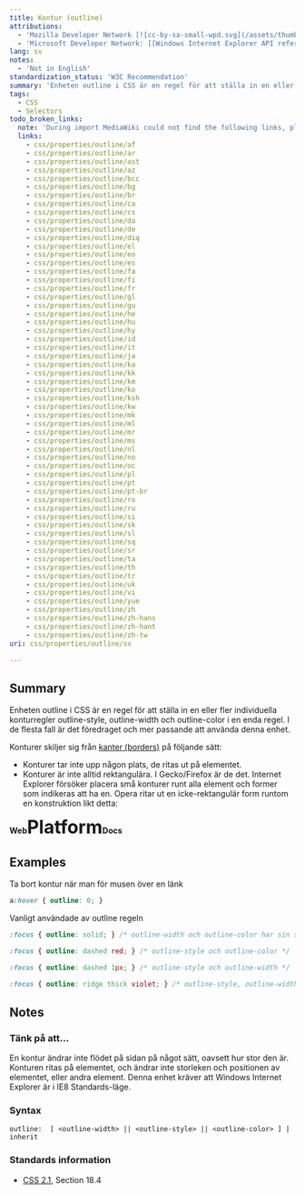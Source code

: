 ```yaml
---
title: Kontur (outline)
attributions:
  - 'Mozilla Developer Network [![cc-by-sa-small-wpd.svg](/assets/thumb/8/8c/cc-by-sa-small-wpd.svg/120px-cc-by-sa-small-wpd.svg.png)](http://creativecommons.org/licenses/by-sa/3.0/us/).'
  - 'Microsoft Developer Network: [[Windows Internet Explorer API reference](http://msdn.microsoft.com/en-us/library/ie/hh828809%28v=vs.85%29.aspx) Article]'
lang: sv
notes:
  - 'Not in English'
standardization_status: 'W3C Recommendation'
summary: 'Enheten outline i CSS är en regel för att ställa in en eller fler individuella konturregler outline-style, outline-width och outline-color i en enda regel. I de flesta fall är det föredraget och mer passande att använda denna enhet.'
tags:
  - CSS
  - Selectors
todo_broken_links:
  note: 'During import MediaWiki could not find the following links, please fix and adjust this list.'
  links:
    - css/properties/outline/af
    - css/properties/outline/ar
    - css/properties/outline/ast
    - css/properties/outline/az
    - css/properties/outline/bcc
    - css/properties/outline/bg
    - css/properties/outline/br
    - css/properties/outline/ca
    - css/properties/outline/cs
    - css/properties/outline/da
    - css/properties/outline/de
    - css/properties/outline/diq
    - css/properties/outline/el
    - css/properties/outline/eo
    - css/properties/outline/es
    - css/properties/outline/fa
    - css/properties/outline/fi
    - css/properties/outline/fr
    - css/properties/outline/gl
    - css/properties/outline/gu
    - css/properties/outline/he
    - css/properties/outline/hu
    - css/properties/outline/hy
    - css/properties/outline/id
    - css/properties/outline/it
    - css/properties/outline/ja
    - css/properties/outline/ka
    - css/properties/outline/kk
    - css/properties/outline/km
    - css/properties/outline/ko
    - css/properties/outline/ksh
    - css/properties/outline/kw
    - css/properties/outline/mk
    - css/properties/outline/ml
    - css/properties/outline/mr
    - css/properties/outline/ms
    - css/properties/outline/nl
    - css/properties/outline/no
    - css/properties/outline/oc
    - css/properties/outline/pl
    - css/properties/outline/pt
    - css/properties/outline/pt-br
    - css/properties/outline/ro
    - css/properties/outline/ru
    - css/properties/outline/si
    - css/properties/outline/sk
    - css/properties/outline/sl
    - css/properties/outline/sq
    - css/properties/outline/sr
    - css/properties/outline/ta
    - css/properties/outline/th
    - css/properties/outline/tr
    - css/properties/outline/uk
    - css/properties/outline/vi
    - css/properties/outline/yue
    - css/properties/outline/zh
    - css/properties/outline/zh-hans
    - css/properties/outline/zh-hant
    - css/properties/outline/zh-tw
uri: css/properties/outline/sv

---
```

## <span>Summary</span>

Enheten outline i CSS är en regel för att ställa in en eller fler individuella konturregler outline-style, outline-width och outline-color i en enda regel. I de flesta fall är det föredraget och mer passande att använda denna enhet.

 Konturer skiljer sig från [kanter (borders)](/css/properties/border) på följande sätt:

-   Konturer tar inte upp någon plats, de ritas ut på elementet.
-   Konturer är inte alltid rektangulära. I Gecko/Firefox är de det. Internet Explorer försöker placera små konturer runt alla element och former som indikeras att ha en. Opera ritar ut en icke-rektangulär form runtom en konstruktion likt detta:

**Web<span style="font-size: xx-large;">Platform</span>Docs**

## <span>Examples</span>

Ta bort kontur när man för musen över en länk

``` css
a:hover { outline: 0; }
```

Vanligt användade av outline regeln

``` css
:focus { outline: solid; } /* outline-width och outline-color har sin standardiserade stil när outline-style inte är angiven */

:focus { outline: dashed red; } /* outline-style och outline-color */

:focus { outline: dashed 1px; } /* outline-style och outline-width */

:focus { outline: ridge thick violet; } /* outline-style, outline-width och outline-color */
```

## <span>Notes</span>

### <span>Tänk på att...</span>

En kontur ändrar inte flödet på sidan på något sätt, oavsett hur stor den är. Konturen ritas på elementet, och ändrar inte storleken och positionen av elementet, eller andra element. Denna enhet kräver att Windows Internet Explorer är i IE8 Standards-läge.

### <span>Syntax</span>

`outline:  [ <outline-width> || <outline-style> || <outline-color> ] | inherit`

### <span>Standards information</span>

-   [CSS 2.1](http://www.w3.org/TR/CSS2/ui.html#dynamic-outlines), Section 18.4
